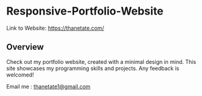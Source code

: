 # Responsive-Portfolio-Website


Link to Website: https://thanetate.com/

## Overview

Check out my portfolio website, created with a minimal design in mind. This site showcases my programming skills and projects. Any feedback is welcomed!

Email me : thanetate1@gmail.com
